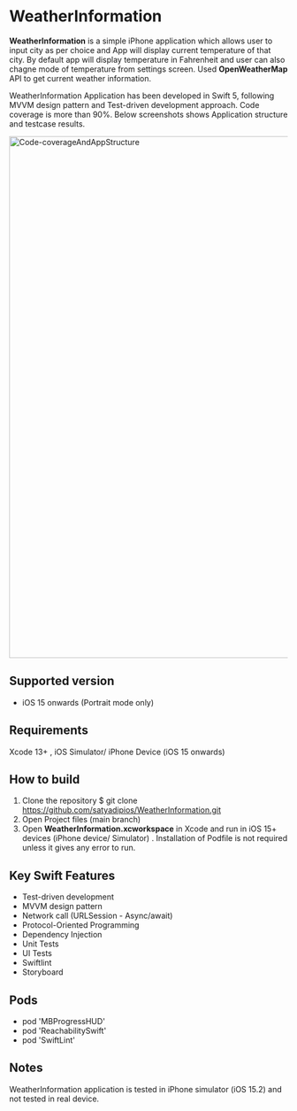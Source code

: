 # WeatherInformation

**WeatherInformation** is a simple iPhone application which allows user to input city as per choice and App will display current temperature of that city. By default app will display temperature in Fahrenheit and user can also chagne mode of temperature from settings screen. Used **OpenWeatherMap** API to get current weather information. 

WeatherInformation Application has been developed in Swift 5, following MVVM design pattern and Test-driven development approach. Code coverage is more than 90%. Below screenshots shows Application structure and testcase results. 

<img width="943" alt="Code-coverageAndAppStructure" src="https://user-images.githubusercontent.com/103358766/162612049-928dbacb-d20c-4171-a135-67cd37102bde.png">
 
## Supported version
- iOS 15 onwards  (Portrait mode only)

## Requirements
 Xcode 13+ , iOS Simulator/ iPhone Device (iOS 15 onwards) 

## How to build

1) Clone the repository
$ git clone https://github.com/satyadipios/WeatherInformation.git
2) Open Project files (main branch)
3) Open **WeatherInformation.xcworkspace** in Xcode and run in iOS 15+ devices (iPhone device/ Simulator) . Installation of Podfile is not required unless it gives any error to run. 

## Key Swift Features  
* Test-driven development 
* MVVM design pattern 
* Network call (URLSession - Async/await)
* Protocol-Oriented Programming 
* Dependency Injection
* Unit Tests
* UI Tests
* Swiftlint
* Storyboard 

## Pods 

  * pod 'MBProgressHUD'
  * pod 'ReachabilitySwift'
  * pod 'SwiftLint'
  

## Notes 
WeatherInformation application is tested in iPhone simulator (iOS 15.2) and not tested in real device. 
